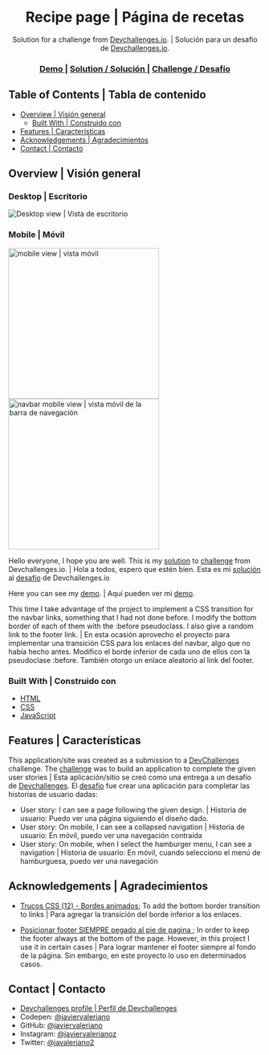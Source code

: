 <h1 align="center">Recipe page | Página de recetas</h1>

<div align="center">
   Solution for a challenge from  <a href="http://devchallenges.io" target="_blank">Devchallenges.io</a>. | Solución para un desafío de <a href="http://devchallenges.io" target="_blank">Devchallenges.io</a>.
</div>

<div align="center">
  <h3>
    <a href="https://javiervaleriano.github.io/devchallenge-recipe-page/">
      Demo
    </a>
    <span> | </span>
    <a href="https://devchallenges.io/solutions/{}">
      Solution / Solución
    </a>
    <span> | </span>
    <a href="https://devchallenges.io/challenges/OEKdUZ6xs0h99C38XVht">
      Challenge / Desafío
    </a>
  </h3>
</div>

<!-- TABLE OF CONTENTS -->

## Table of Contents | Tabla de contenido

- [Overview | Visión general](#overview--visi%C3%B3n-general)
  - [Built With | Construido con](#built-with--construido-con)
- [Features | Características](#features--caracter%C3%ADsticas)
- [Acknowledgements | Agradecimientos](#acknowledgements--agradecimientos)
- [Contact | Contacto](#contact--contacto)

<!-- OVERVIEW -->

## Overview | Visión general

### Desktop | Escritorio
![Desktop view | Vista de escritorio](./ss_desktops.png)

### Mobile | Móvil
<img src="./ss_mobile.png" alt="mobile view | vista móvil" width="300" height="auto" />
<img src="./ss_mobile-navbar.png" alt="navbar mobile view | vista móvil de la barra de navegación" width="300" height="auto" />

Hello everyone, I hope you are well. This is my [solution](https://devchallenges.io/solutions/{}) to [challenge](https://devchallenges.io/challenges/OEKdUZ6xs0h99C38XVht) from Devchallenges.io. |
Hola a todos, espero que estén bien. Esta es mi [solución](https://devchallenges.io/solutions/{}) al [desafío](https://devchallenges.io/challenges/OEKdUZ6xs0h99C38XVht) de Devchallenges.io

Here you can see my [demo](https://javiervaleriano.github.io/devchallenge-recipe-page/). | Aquí pueden ver mi [demo](https://javiervaleriano.github.io/devchallenge-recipe-page/).

This time I take advantage of the project to implement a CSS transition for the navbar links, something that I had not done before. I modify the bottom border of each of them with the :before pseudoclass. I also give a random link to the footer link. |
En esta ocasión aprovecho el proyecto para implementar una transición CSS para los enlaces del navbar, algo que no había hecho antes. Modifico el borde inferior de cada uno de ellos con la pseudoclase :before. También otorgo un enlace aleatorio al link del footer.


### Built With | Construido con

<!-- This section should list any major frameworks that you built your project using. Here are a few examples.-->

- [HTML](https://developer.mozilla.org/es/docs/Learn/HTML/Introduction_to_HTML)
- [CSS](https://developer.mozilla.org/es/docs/Learn/CSS)
- [JavaScript](https://developer.mozilla.org/es/docs/Web/JavaScript)

## Features | Características

<!-- List the features of your application or follow the template. Don't share the figma file here :) -->

This application/site was created as a submission to a [DevChallenges](https://devchallenges.io/challenges) challenge. The [challenge](https://devchallenges.io/challenges/Jymh2b2FyebRTUljkNcb) was to build an application to complete the given user stories | Esta aplicación/sitio se creó como una entrega a un desafío de [Devchallenges](https://devchallenges.io/challenges). El [desafío](https://devchallenges.io/challenges/Jymh2b2FyebRTUljkNcb) fue crear una aplicación para completar las historias de usuario dadas:

- User story: I can see a page following the given design. | Historia de usuario: Puedo ver una página siguiendo el diseño dado.
- User story: On mobile, I can see a collapsed navigation | Historia de usuario: En móvil, puedo ver una navegación contraída
- User story: On mobile, when I select the hamburger menu, I can see a navigation | Historia de usuario: En móvil, cuando selecciono el menú de hamburguesa, puedo ver una navegación


## Acknowledgements | Agradecimientos

<!-- This section should list any articles or add-ons/plugins that helps you to complete the project. This is optional but it will help you in the future. For exmpale -->

- [Trucos CSS (12) - Bordes animados](https://www.youtube.com/watch?v=JZ74DJdhTfI); To add the bottom border transition to links | Para agregar la transición del borde inferior a los enlaces.

- [Posicionar footer SIEMPRE pegado al pie de pagina
](https://es.stackoverflow.com/questions/10757/posicionar-footer-siempre-pegado-al-pie-de-pagina/10758); In order to keep the footer always at the bottom of the page. However, in this project I use it in certain cases | Para lograr mantener el footer siempre al fondo de la página. Sin embargo, en este proyecto lo uso en determinados casos.

## Contact | Contacto

- [Devchallenges profile | Perfil de Devchallenges](https://devchallenges.io/portfolio/javiervaleriano)
- Codepen: [@javiervaleriano](https://codepen.io/javiervaleriano)
- GitHub: [@javiervaleriano](https://github.com/javiervaleriano)
- Instagram: [@javiervalerianoz](https://www.instagram.com/javiervalerianoz/)
- Twitter: [@javaleriano2](https://twitter.com/javaleriano2)
